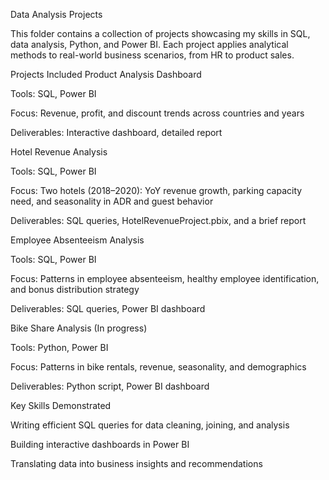 Data Analysis Projects

This folder contains a collection of projects showcasing my skills in SQL, data analysis, Python, and Power BI.
Each project applies analytical methods to real-world business scenarios, from HR to product sales.

Projects Included
Product Analysis Dashboard

Tools: SQL, Power BI

Focus: Revenue, profit, and discount trends across countries and years

Deliverables: Interactive dashboard, detailed report

Hotel Revenue Analysis

Tools: SQL, Power BI

Focus: Two hotels (2018–2020): YoY revenue growth, parking capacity need, and seasonality in ADR and guest behavior

Deliverables: SQL queries, HotelRevenueProject.pbix, and a brief report

Employee Absenteeism Analysis

Tools: SQL, Power BI

Focus: Patterns in employee absenteeism, healthy employee identification, and bonus distribution strategy

Deliverables: SQL queries, Power BI dashboard

Bike Share Analysis (In progress)

Tools: Python, Power BI

Focus: Patterns in bike rentals, revenue, seasonality, and demographics

Deliverables: Python script, Power BI dashboard

Key Skills Demonstrated

Writing efficient SQL queries for data cleaning, joining, and analysis

Building interactive dashboards in Power BI

Translating data into business insights and recommendations
